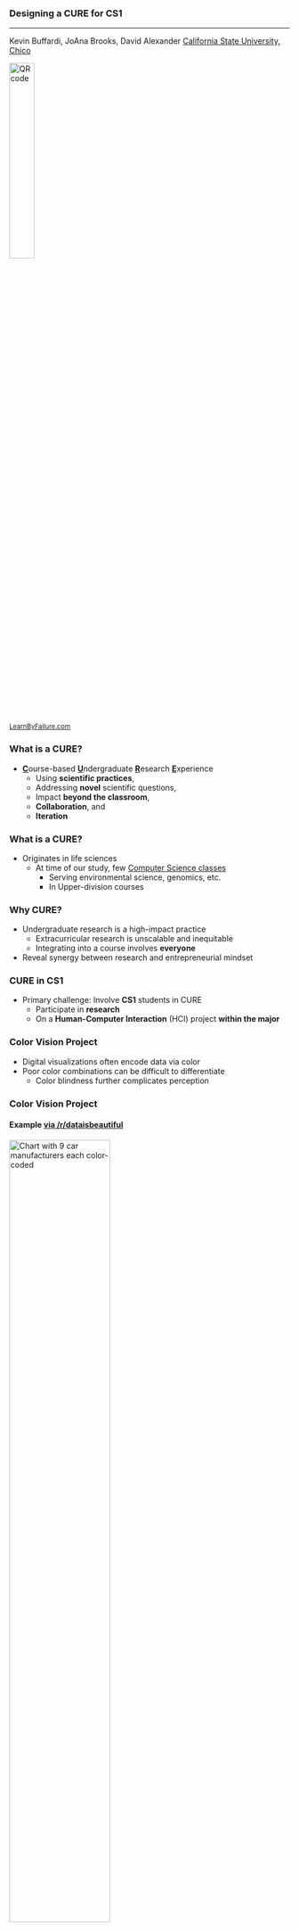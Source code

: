 [comment]: # (Compile this presentation with the command below)
[comment]: # (mdslides index.md && mv index/index.html .)
[comment]: # (THEME = night)
[comment]: # (CODE_THEME = base16/zenburn)
[comment]: # (The list of themes is at https://revealjs.com/themes/)
[comment]: # (The list of code themes is at https://highlightjs.org/)
[comment]: # (Pass optional settings to reveal.js:)
[comment]: # (controls: true)
[comment]: # (keyboard: true)
[comment]: # (progress: true)
[comment]: # (width: "1024")
[comment]: # (markdown: { smartypants: true })
[comment]: # (hash: false)
[comment]: # (respondToHashChanges: false)
[comment]: # (Other settings are documented at https://revealjs.com/config/)

### Designing a CURE for CS1

----------

Kevin Buffardi, JoAna Brooks, David Alexander
[California State University, Chico](https://csuchico.edu/)

<img src="qr-code.png" alt="QR code" width="30%">
</img>

<sub>[LearnByFailure.com](https://learnbyfailure.com/research/)</sub>

[comment]: # (!!!)
        
### What is a CURE?

* <u>**C**</u>ourse-based <u>**U**</u>ndergraduate <u>**R**</u>esearch <u>**E**</u>xperience
    * Using **scientific practices**, 
    * Addressing **novel** scientific questions, 
    * Impact **beyond the classroom**, 
    * **Collaboration**, and
    * **Iteration**

[comment]: # (||| data-auto-animate)

### What is a CURE?

* Originates in life sciences
    * At time of our study, few [Computer Science classes](https://serc.carleton.edu/curenet/collection.html?q1=sercvocabs__513%3A8)
        * Serving environmental science, genomics, etc.
        * In Upper-division courses

[comment]: # (!!!)
        
### Why CURE?

* Undergraduate research is a high-impact practice
    * Extracurricular research is unscalable and inequitable
    * Integrating into a course involves **everyone**
* Reveal synergy between research and entrepreneurial mindset

[comment]: # (!!!)

### CURE in CS1

* Primary challenge: Involve **CS1** students in CURE
    * Participate in **research**
    * On a **Human-Computer Interaction** (HCI) project **within the major**
    
[comment]: # (!!!)

### Color Vision Project

* Digital visualizations often encode data via color
* Poor color combinations can be difficult to differentiate
    * Color blindness further complicates perception

[comment]: # (||| data-auto-animate)

### Color Vision Project

#### Example [via /r/dataisbeautiful](https://www.reddit.com/r/dataisbeautiful/comments/16jmv4o/car_sizes_from_1970s_to_present_oc/)

<img src="car-colors.png" alt="Chart with 9 car manufacturers each color-coded" width="60%">
</img>

[comment]: # (||| data-auto-animate)

### Color Vision Project

#### Deuteranomaly simulation [via Pilestone simulator](https://pilestone.com/pages/color-blindness-simulator-1)

<img src="car-deuteranomaly.png" alt="Previous chart with simulated perception, showing colors that are difficult to distinguish" width="60%">
</img>

[comment]: # (||| data-auto-animate)

### Color Vision Project

#### Protanomaly simulation [via Pilestone simulator](https://pilestone.com/pages/color-blindness-simulator-1)

<img src="car-protanomaly.png" alt="Another simulated perception, showing more colors that are difficult to distinguish" width="60%">
</img>

[comment]: # (||| data-auto-animate)

### Color Vision Project

#### Group Roles

* <u>**Analyzer**</u> <small>provided a palette of colors, evaluate to what degree its color combinations are problematic for people with a particular form of color blindness;</small>
* <u>**Optimizer**</u> <small>provided a palette of colors, adjust the colors when necessary to optimize the percentage of people who will be able to easily detect the color differences;</small>
* <u>**Generator**</u> <small>provided a number of distinct colors needed (2 or more), create a palette of colors that avoid or minimize problematic color combinations; and</small>
* <u>**Designer**</u> <small>provided a base color, create a list of five more colors that do not have problematic color combinations.</small>

[comment]: # (!!! data-auto-animate)

### Color Vision Project

#### Iterations

* **Minimum Viable Product** (MVP): <p>Most value to the customer for the least effort</p>
* **Project deliverables**: <p>Three cumulative iterations of MVPs</p>
* **Adaptation**: <p>Reflect how next MVP could improve</p>

[comment]: # (|||)

#### Iteration 1 Requirements

<table>
  <tr>
    <th style="nowrap"><small><b>MVP #1</b></small></th>
    <th><small>Useful Progress</small></th>
    <th><small>Variables</small></th>
    <th><small>Standard IO</small></th>
    <th><small>Decisions</small></th>
    <th><small>Iteration</small></th>
  </tr>
  <tr>
    <td> &nbsp; </td>
    <td><small>Initial MVP</small></td>
    <td><small>Multiple + array/vector</small></td>
    <td><small>Console input & output</small></td>
    <td><small>3+ different controls</small></td>
    <td><small>1+ loop</small></td>
  </tr>
</table>

[comment]: # (|||)

#### Iteration 2 Requirements

<table>
  <tr>
    <th><small><b>MVP #2</b></small></th>
    <th><small>Useful Progress</small></th>
    <th><small>Parameters</small></th>
    <th><small>File IO</small></th>
    <th><small>Style</small></th>
  </tr>
  <tr>
    <td><small>MVP #1 <i>and</i></small></td>
    <td><small>Adapted MVP</small></td>
    <td><small>Pass-by-reference &amp; Pass-by-value</small></td>
    <td><small>fstream input/output</small></td>
    <td><small>Adopt style guide</small></td>
  </tr>
</table>

[comment]: # (|||)

#### Iteration 3 Requirements

<table>
  <tr>
    <th><small><b>MVP #3</b></small></th>
    <th><small>Useful Progress</small></th>
    <th><small>Classes</small></th>
  </tr>
  <tr>
    <td><small>MVP #2 <i>and</i></small></td>
    <td><small>Final MVP</small></td>
    <td><small>1+ Class</small></td>
  </tr>
</table>

[comment]: # (!!!)

### Entrepreneurial Mindset

* [CURE-E](https://www.csuchico.edu/curee/) project
* Integrate [Entrepreneurial Mindset](https://nfte.com/):
    * Managing risk
    * Taking initiative
    * Persisting
    * Learning from failure
    * Collaboration
    * Seeking opportunities to improve people’s lives

[comment]: # (||| data-auto-animate)

### Entrepreneurial Mindset

* [Agile](https://agilemanifesto.org/) and [Lean](http://www.poppendieck.com/) software development:
    * Managing risk: **Identifying [MVP](https://www.syncdev.com/minimum-viable-product)**
    * Taking initiative: **Novel solution to role**
    * Persisting: **Competency-based grading for cumulative requirements**
    * Learning from failure: **Adaptation in each iteration**
    * Collaboration: **Share insights within groups**
    * Seeking opportunities to improve people’s lives: **Innovate accessibility**

[comment]: # (!!!)

### Formative Lessons Learned

1. Research requires familiarity with some **domain knowledge** and scaffolding enough expertise does not scale well when the domain is too broad
2. CUREs that do not have funding to provide **incentives for stakeholder participation** will suffer attrition in seeking valuable feedback
3. Students are not experienced researchers and require more structured guidance on how to **critically evaluate a product/result**

[comment]: # (!!!)

### Outcomes

| Theme || *a* | Max | Mean | s.d. |
| ----- || ----- | ----- | ----- | ----- |
| Self- efficacy || *0.789* | 5 | 3.615 | 0.559 |
| Identity || *0.884* | 5 | 3.809 | 0.728 |
| Community || *0.856* | 6 | 4.258 | 0.941 |
| Values || *0.891* | 6 | 4.742 | 0.992 |
| How often || 0.678 | 4 | 3.619 | 0.424 |
| How apparent || *0.940* | 6 | 4.739 | 0.733 |
| Entrep. Mindset || *0.766* | 6 | 4.971 | 0.816 |

[comment]: # (||| data-auto-animate)

### Outcomes

<img src="CourseActivities.png" alt="Histogram of frequency of CURE activities" width="80%">
</img>

[comment]: # (!!!)

### Post-Hoc Reflections

* ChatGPT was made public in the midst of implementation
* Initially:
  * Suggest using `{red, green, blue}` as a palette
  * Acknowledged problems, but no solutions offered
* After a semester:
  * Uses common student solutions to evaluate palettes
  * Contrast used as a primary indicator of color combination accessibility

[comment]: # (!!!)

#### Designing a CURE for CS1

----------

<small>Presented at [ITiCSE'24](https://iticse.acm.org/2024/) in Milan, Italy. The [paper is available via ACM](#).</small>
<small>To cite this paper, use the following reference in your bibliography:</small>
> <small style="text-align: left; width: 100%;">Kevin Buffardi, JoAna Brooks, and David Alexander. 2024. Designing a CURE for CS1. In Proceedings of the 2024 ACM Conference on Innovation and Technology in Computer Science Education (ITiCSE '24). Association for Computing Machinery, Milan, Italy.</small>

<small>Or import the following *BibTeX* reference:</small> 
> <small style="text-align: left; width: 100%;"> @article{buffardi2024cure, author = {Buffardi, Kevin and Brooks, JoAna and Alexander, David}, title = {Designing a CURE for CS1}, year = {2024}, issue_date = {July 2024}, publisher = {Association for Computing Machinery}, address = {Milan, Italy}} 
</small>

[comment]: # (!!!)

#### Designing a CURE for CS1 

----------

<small>This presentation is accessible at [learnbyfailure.com/designing-cure](https://learnbyfailure.com/designing-cure) and its source is available on [GitHub](https://github.com/kbuffardi/designing-cure/).</small>

<img src="qr-code.png" alt="QR code" width="30%">
</img>

<small>[Back to LearnByFailure](https://learnbyfailure.com/research/)
</small>
